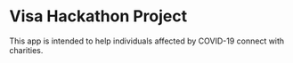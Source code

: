 # Visa Hackathon Project 

This app is intended to help individuals affected by COVID-19 connect with charities. 
